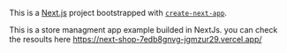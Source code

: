 This is a [Next.js](https://nextjs.org/) project bootstrapped with [`create-next-app`](https://github.com/vercel/next.js/tree/canary/packages/create-next-app).


This is a store managment app example builded in NextJs.
you can check the resoults here https://next-shop-7edb8gnvg-jgmzur29.vercel.app/
